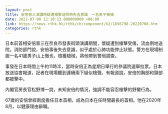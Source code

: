 ```yaml
---
layout: post
title: 安倍晉三演講時疑遭槍擊送院時失去意識　一名男子被捕
date: 2022-07-08 12:10:13.000000000 +08:00
link: https://news.rthk.hk/rthk/ch/component/k2/1656798-20220708.htm
categories: rthk
---
```


日本前首相安倍晉三在奈良市發表街頭演講期間，懷疑遭到槍擊受傷，流血倒地送院。消防部門說，安倍事後失去意識，似乎處於心肺功能停止狀態。警方在現場制服一名41歲男子山上徹也，檢獲槍械，將他帶到警局調查。

事發在日本時間上午約11時半，當時安倍正為星期日舉行的參議院選舉拉票。日本放送協會報道，記者在現場聽到連續兩下疑似槍聲。有報道說，安倍的胸部和頸部都被擊中。

內閣官房長官松野博一說，未知安倍的情況，強調不能容忍槍擊的野蠻行為。

67歲的安倍曾經兩度擔任日本首相，成為日本在任時間最長的首相。他在2020年8月，以健康理由辭職。
